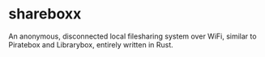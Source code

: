 # shareboxx
An anonymous, disconnected local filesharing system over WiFi, similar to Piratebox and Librarybox, entirely written in Rust.

